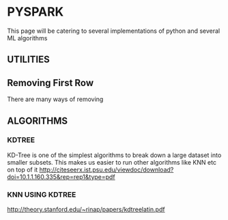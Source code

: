 # PYSPARK
This page will be catering to several implementations of python and several ML algorithms

## UTILITIES
## Removing First Row
There are many ways of removing 

## ALGORITHMS

### KDTREE 
KD-Tree is one of the simplest algorithms to break down a large dataset into smaller subsets. This makes us easier to run other algorithms like KNN etc on top of it
http://citeseerx.ist.psu.edu/viewdoc/download?doi=10.1.1.160.335&rep=rep1&type=pdf

### KNN USING KDTREE
http://theory.stanford.edu/~rinap/papers/kdtreelatin.pdf
